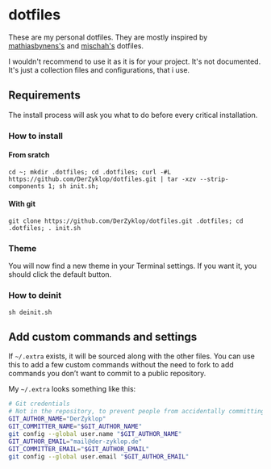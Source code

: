 # dotfiles

These are my personal dotfiles. They are mostly inspired by [mathiasbynens's](https://github.com/mathiasbynens/dotfiles/) and [mischah's](https://github.com/mischah/dotfiles) dotfiles.

I wouldn't recommend to use it as it is for your project. It's not documented.
It's just a collection files and configurations, that i use.

## Requirements

The install process will ask you what to do before every critical installation.

### How to install

#### From sratch

```
cd ~; mkdir .dotfiles; cd .dotfiles; curl -#L https://github.com/DerZyklop/dotfiles.git | tar -xzv --strip-components 1; sh init.sh;
```

#### With git

```
git clone https://github.com/DerZyklop/dotfiles.git .dotfiles; cd .dotfiles; . init.sh
```

### Theme

You will now find a new theme in your Terminal settings. If you want it, you should click the default button.

### How to deinit

```
sh deinit.sh
```

## Add custom commands and settings

If `~/.extra` exists, it will be sourced along with the other files. You can use this to add a few custom commands without the need to fork to add commands you don’t want to commit to a public repository.

My `~/.extra` looks something like this:

```bash
# Git credentials
# Not in the repository, to prevent people from accidentally committing under my name
GIT_AUTHOR_NAME="DerZyklop"
GIT_COMMITTER_NAME="$GIT_AUTHOR_NAME"
git config --global user.name "$GIT_AUTHOR_NAME"
GIT_AUTHOR_EMAIL="mail@der-zyklop.de"
GIT_COMMITTER_EMAIL="$GIT_AUTHOR_EMAIL"
git config --global user.email "$GIT_AUTHOR_EMAIL"
```

